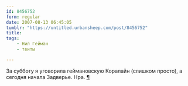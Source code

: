 ```yaml
---
id: 8456752
form: regular
date: 2007-08-13 06:45:05
tumblr: "https://untitled.urbansheep.com/post/8456752"
title:
tags:
    - Нил Гейман
    - твиты

---
```


<p>За субботу я уговорила геймановскую Коралайн (слишком просто), а сегодня начала Задверье. Нра. <a href="http://twitter.com/urbansheep/statuses/202687902">¶</a></p>

